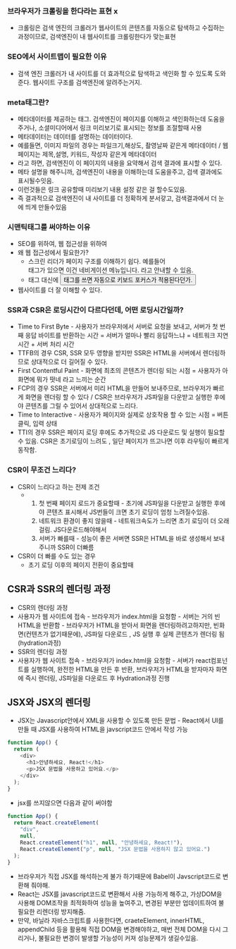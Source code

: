 ### 브라우저가 크롤링을 한다라는 표현 x
- 크롤링은 검색 엔진의 크롤러가 웹사이트의 콘텐츠를 자동으로 탐색하고 수집하는 과정이므로, 검색엔진이 내 웹사이트를 크롤링한다가 맞는표현


### SEO에서 사이트맵이 필요한 이유
- 검색 엔진 크롤러가 내 사이트를 더 효과적으로 탐색하고 색인화 할 수 있도록 도와준다. 웹사이트 구조를 검색엔진에 알려주는거지.

### meta태그란?
- 메타데이터를 제공하는 태그. 검색엔진이 페이지를 이해하고 색인화하는데 도움을 주거나, 소셜미디어에서 링크 미리보기로 표시되는 정보를 조절할때 사용
- 메타데이터는 데이터를 설명하는 데이터이다.
- 예를들면, 이미지 파일의 경우는 파일크기,해상도, 촬영날짜 같은게 메타데이터 / 웹페이지는 제목,설명, 키워드, 작성자 같은게 메타데이터
- <meta name="description" content="이 웹사이트는 SEO와 웹 접근성에 대한 정보를 제공합니다.">  라고 하면, 검색엔진이 이 페이지의 내용을 요약해서 검색 결과에 표시할 수 있다.
- 메타 설명을 해주니까, 검색엔진이 내용을 이해하는데 도움을주고, 검색 결과에도 표시될수잇음.
- <meta property="og:title" content="SEO 가이드">
  <meta property="og:description" content="검색 엔진 최적화에 대한 완벽한 가이드">
  <meta property="og:image" content="https://example.com/image.jpg">
  이런것들은 링크 공유할때 미리보기 내용 설정 같은 걸 할수도있음.
- 즉 결과적으로 검색엔진이 내 사이트를 더 정확하게 분서갛고, 검색결과에서 더 눈에 띄게 만들수있음


### 시맨틱태그를 써야하는 이유
- SEO를 위하여, 웹 접근성을 위하여
- 왜 웹 접근성에서 필요한가?
  - 스크린 리더가 페이지 구조를 이해하기 쉽다. 예를들어 <nav>태그가 있으면 이건 네비게이션 메뉴입니다. 라고 안내할 수 있음.
  - <div> 태그 대신에 <button>태그를 쓰면 자동으로 키보드 포커스가 적용된다던가.
- 웹사이트를 더 잘 이해할 수 있다.


### SSR과 CSR은 로딩시간이 다르다던데, 어떤 로딩시간일까?
- Time to First Byte - 사용자가 브라우저에서 서버로 요청을 보내고, 서버가 첫 번째 응답 바이트를 반환하는 시간 = 서버가 얼마나 빨리 응답하느냐 = 네트워크 지연시간 + 서버 처리 시간
- TTFB의 경우 CSR, SSR 모두 영향을 받지만 SSR은 HTML을 서버에서 렌더링하므로 상대적으로 더 길어질 수 있다.
- First Contentful Paint - 화면에 최초의 콘텐츠가 렌더링 되는 시점 = 사용자가 아 화면에 뭐가 떳네 라고 느끼는 순간
- FCP의 경우 SSR은 서버에서 미리 HTML을 만들어 보내주므로, 브라우저가 빠르게 화면을 렌더링 할 수 있다 / CSR은 브라우저가 JS파일을 다운받고 실행한 후에야 콘텐츠를 그릴 수 있어서 상대적으로 느리다.
- Time to Interactive - 사용자가 페이지와 실제로 상호작용 할 수 있는 시점 = 버튼 클릭, 입력 상태
- TTI의 경우 SSR은 페이지 로딩 후에도 추가적으로 JS 다운로드 및 실행이 필요할 수 있음. CSR은 초기로딩이 느려도 , 일단 페이지가 뜨고나면 이후 라우팅이 빠르게 동작함.

### CSR이 무조건 느리다?
- CSR이 느리다고 하는 전제 조건
  - 1. 첫 번째 페이지 로드가 중요할때 - 초기에 JS파일을 다운받고 실행한 후에야 콘텐츠 표시해서 JS번들이 크면 초기 로딩이 엄청 느려질수있음.
    2. 네트워크 환경이 좋지 않을때 - 네트워크속도가 느리면 초기 로딩이 더 오래걸림. JS다운로드해야해서
    3. 서버가 빠를때 - 성능이 좋은 서버면 SSR은 HTML을 바로 생성해서 보내주니까 SSR이 더빠름
- CSR이 더 빠를 수도 있는 경우
  - 초기 로딩 이후의 페이지 전환이 중요할때


 ## CSR과 SSR의 렌더링 과정
 - CSR의 렌더링 과정
 - 사용자가 웹 사이트에 접속 - 브라우저가 index.html을 요청함 - 서버는 거의 빈 HTML을 반환함 - 브라우저가 HTML을 받아서 화면을 렌더링하려고하지만, 빈화면(컨텐츠가 없기때문에), JS파일 다운로드 , JS 실행 후 실제 콘텐츠가 렌더링 됨(hydration과정)
 - SSR의 렌더링 과정
 - 사용자가 웹 사이트 접속 - 브라우저가  index.html을 요청함 - 서버가 react컴포넌트를 실행하여, 완전한 HTML을 만든 후 반환, 브라우저가 HTML을 받자마자 화면에 즉시 렌더링, JS파일을 다운로드 후 Hydration과정 진행 

 
## JSX와 JSX의 렌더링
- JSX는 Javascript안에서 XML을 사용할 수 있도록 만든 문법 - React에서 UI를 만들 때 JSX를 사용하여 HTML을 javscript코드 안에서 작성 가능
```typescript
function App() {
  return (
    <div>
      <h1>안녕하세요, React!</h1>
      <p>JSX 문법을 사용하고 있어요.</p>
    </div>
  );
}
```
- jsx를 쓰지않으면 다음과 같이 써야함
```typescript
function App() {
  return React.createElement(
    "div",
    null,
    React.createElement("h1", null, "안녕하세요, React!"),
    React.createElement("p", null, "JSX 문법을 사용하지 않고 있어요.")
  );
}
```
- 브라우저가 직접 JSX를 해석하는게 불가 하기때문에 Babel이 Javscript코드로 변환해 줘야해.
- React는 JSX를 javascript코드로 변환해서 사용 가능하게 해주고, 가상DOM을 사용해 DOM조작을 최적화하여 성능을 높여주고, 변경된 부분만 업데이트하여 불필요한 리렌더링 방지해줌.
- 만약, 바닐라 자바스크립트를 사용한다면, craeteElement, innerHTML, appendChild 등을 활용해 직접 DOM을 변경해야하고, 매번 전체 DOM을 다시 그리거나, 불필요한 변경이 발생할 가능성이 커져 성능문제가 생길수있음.
